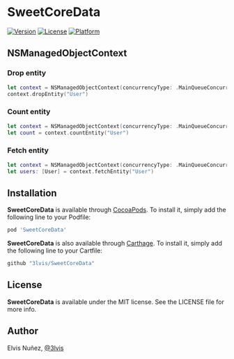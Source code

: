 # SweetCoreData

[![Version](https://img.shields.io/cocoapods/v/SweetCoreData.svg?style=flat)](https://cocoapods.org/pods/SweetCoreData)
[![License](https://img.shields.io/cocoapods/l/SweetCoreData.svg?style=flat)](https://cocoapods.org/pods/SweetCoreData)
[![Platform](https://img.shields.io/cocoapods/p/SweetCoreData.svg?style=flat)](https://cocoapods.org/pods/SweetCoreData)

## NSManagedObjectContext

### Drop entity

```swift
let context = NSManagedObjectContext(concurrencyType: .MainQueueConcurrencyType)
context.dropEntity("User")
```

### Count entity

```swift
let context = NSManagedObjectContext(concurrencyType: .MainQueueConcurrencyType)
let count = context.countEntity("User")
```

### Fetch entity

```swift
let context = NSManagedObjectContext(concurrencyType: .MainQueueConcurrencyType)
let users: [User] = context.fetchEntity("User")
```


## Installation

**SweetCoreData** is available through [CocoaPods](http://cocoapods.org). To install
it, simply add the following line to your Podfile:

```ruby
pod 'SweetCoreData'
```

**SweetCoreData** is also available through [Carthage](https://github.com/Carthage/Carthage). To install
it, simply add the following line to your Cartfile:

```ruby
github "3lvis/SweetCoreData"
```

## License

**SweetCoreData** is available under the MIT license. See the LICENSE file for more info.

## Author

Elvis Nuñez, [@3lvis](https://twitter.com/3lvis)
